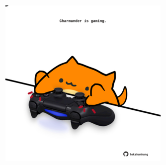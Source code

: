 <!-- built at 23/07/2024, 22:00:52 UTC -->
<p align="center">
  <img width="500" height="500" src="./ReadmeImage.svg">
</p>
